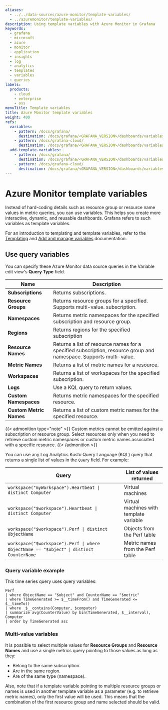 ```yaml
---
aliases:
  - ../../data-sources/azure-monitor/template-variables/
  - ../azuremonitor/template-variables/
description: Using template variables with Azure Monitor in Grafana
keywords:
  - grafana
  - microsoft
  - azure
  - monitor
  - application
  - insights
  - log
  - analytics
  - templates
  - variables
  - queries
labels:
  products:
    - cloud
    - enterprise
    - oss
menuTitle: Template variables
title: Azure Monitor template variables
weight: 400
refs:
  variables:
    - pattern: /docs/grafana/
      destination: /docs/grafana/<GRAFANA_VERSION>/dashboards/variables/
    - pattern: /docs/grafana-cloud/
      destination: /docs/grafana/<GRAFANA_VERSION>/dashboards/variables/
  add-template-variables:
    - pattern: /docs/grafana/
      destination: /docs/grafana/<GRAFANA_VERSION>/dashboards/variables/add-template-variables/
    - pattern: /docs/grafana-cloud/
      destination: /docs/grafana/<GRAFANA_VERSION>/dashboards/variables/add-template-variables/
---
```


# Azure Monitor template variables

Instead of hard-coding details such as resource group or resource name values in metric queries, you can use variables.
This helps you create more interactive, dynamic, and reusable dashboards.
Grafana refers to such variables as template variables.

For an introduction to templating and template variables, refer to the [Templating](ref:variables) and [Add and manage variables](ref:add-template-variables) documentation.

## Use query variables

You can specify these Azure Monitor data source queries in the Variable edit view's **Query Type** field.

| Name                    | Description                                                                                                        |
| ----------------------- | ------------------------------------------------------------------------------------------------------------------ |
| **Subscriptions**       | Returns subscriptions.                                                                                             |
| **Resource Groups**     | Returns resource groups for a specified. Supports multi-value. subscription.                                       |
| **Namespaces**          | Returns metric namespaces for the specified subscription and resource group.                                       |
| **Regions**             | Returns regions for the specified subscription                                                                     |
| **Resource Names**      | Returns a list of resource names for a specified subscription, resource group and namespace. Supports multi-value. |
| **Metric Names**        | Returns a list of metric names for a resource.                                                                     |
| **Workspaces**          | Returns a list of workspaces for the specified subscription.                                                       |
| **Logs**                | Use a KQL query to return values.                                                                                  |
| **Custom Namespaces**   | Returns metric namespaces for the specified resource.                                                              |
| **Custom Metric Names** | Returns a list of custom metric names for the specified resource.                                                  |

{{< admonition type="note" >}}
Custom metrics cannot be emitted against a subscription or resource group. Select resources only when you need to retrieve custom metric namespaces or custom metric names associated with a specific resource.
{{< /admonition >}}

You can use any Log Analytics Kusto Query Language (KQL) query that returns a single list of values in the `Query` field.
For example:

| Query                                                                                     | List of values returned                 |
| ----------------------------------------------------------------------------------------- | --------------------------------------- |
| `workspace("myWorkspace").Heartbeat \| distinct Computer`                                 | Virtual machines                        |
| `workspace("$workspace").Heartbeat \| distinct Computer`                                  | Virtual machines with template variable |
| `workspace("$workspace").Perf \| distinct ObjectName`                                     | Objects from the Perf table             |
| `workspace("$workspace").Perf \| where ObjectName == "$object"` `\| distinct CounterName` | Metric names from the Perf table        |

### Query variable example

This time series query uses query variables:

```kusto
Perf
| where ObjectName == "$object" and CounterName == "$metric"
| where TimeGenerated >= $__timeFrom() and TimeGenerated <= $__timeTo()
| where  $__contains(Computer, $computer)
| summarize avg(CounterValue) by bin(TimeGenerated, $__interval), Computer
| order by TimeGenerated asc
```

### Multi-value variables

It is possible to select multiple values for **Resource Groups** and **Resource Names** and use a single metrics query pointing to those values as long as they:

- Belong to the same subscription.
- Are in the same region.
- Are of the same type (namespace).

Also, note that if a template variable pointing to multiple resource groups or names is used in another template variable as a parameter (e.g. to retrieve metric names), only the first value will be used. This means that the combination of the first resource group and name selected should be valid.
